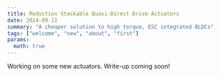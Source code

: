 ```yaml
---
title: Reduction Stackable Quasi-Direct Drive Actuators
date: 2024-09-11
summary: "A cheaper solution to high torque, ESC integrated BLDCs"
tags: ["welcome", "new", "about", "first"]
params:
  math: true
---
```


Working on some new actuators. Write-up coming soon!


